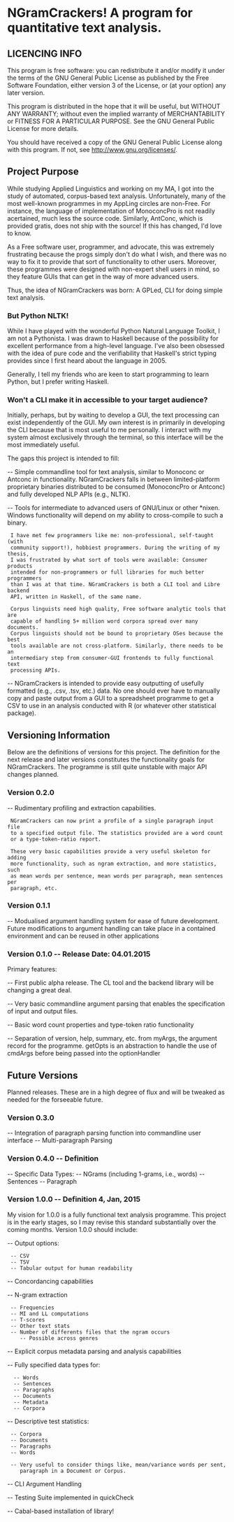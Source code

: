 NGramCrackers! A program for quantitative text analysis.
===

LICENCING INFO
---

This program is free software: you can redistribute it and/or modify
it under the terms of the GNU General Public License as published by
the Free Software Foundation, either version 3 of the License, or
(at your option) any later version.

This program is distributed in the hope that it will be useful,
but WITHOUT ANY WARRANTY; without even the implied warranty of
MERCHANTABILITY or FITNESS FOR A PARTICULAR PURPOSE.  See the
GNU General Public License for more details.

You should have received a copy of the GNU General Public License
along with this program. If not, see <http://www.gnu.org/licenses/>.

Project Purpose
---
While studying Applied Linguistics and working on my MA, I got into the study
of automated, corpus-based text analysis. Unfortunately, many of the most
well-known programmes in my AppLing circles are non-Free. For instance, the
language of implementation of MonoconcPro is not readily acertained, much less
the source code. Similarly, AntConc, which is provided gratis, does not ship 
with the source! If this has changed, I'd love to know. 

As a Free software user, programmer, and advocate, this was extremely 
frustrating because the progs simply don't do what I wish, and there was
no way to fix it to provide that sort of functionality to other users. Moreover, 
these programmes were designed with non-expert shell users in mind, so they 
feature GUIs that can get in the way of more advanced users. 

Thus, the idea of NGramCrackers was born: A GPLed, CLI for doing simple text
analysis. 

### But Python NLTK!

While I have played with the wonderful Python Natural Language Toolkit, I am not
a Pythonista. I was drawn to Haskell because of the possibility for excellent
performance from a high-level language. I've also been obsessed with the idea of
pure code and the verifiability that Haskell's strict typing provides since I 
first heard about the language in 2005.

Generally, I tell my friends who are keen to start programming to learn Python,
but I prefer writing Haskell.

### Won't a CLI make it in accessible to your target audience?

Initially, perhaps, but by waiting to develop a GUI, the text processing can
exist independently of the GUI. My own interest is in primarily in developing
the CLI because that is most useful to me personally. I interact with my system
almost exclusively through the terminal, so this interface will be the most
immediately useful.

The gaps this project is intended to fill:

  -- Simple commandline tool for text analysis, similar to Monoconc or Antconc
     in functionality. NGramCrackers falls in between limited-platform 
     proprietary binaries distributed to be consumed (MonoconcPro or Antconc) 
     and fully developed NLP APIs (e.g., NLTK).

  -- Tools for intermediate to advanced users of GNU/Linux or other *nixen.
     Windows functionality will depend on my ability to cross-compile to
     such a binary.
    
     I have met few programmers like me: non-professional, self-taught (with 
     community support!), hobbiest programmers. During the writing of my thesis,
     I was frustrated by what sort of tools were available: Consumer products 
     intended for non-programmers or full libraries for much better programmers 
     than I was at that time. NGramCrackers is both a CLI tool and Libre backend
     API, written in Haskell, of the same name.

     Corpus linguists need high quality, Free software analytic tools that are
     capable of handling 5+ million word corpora spread over many documents.
     Corpus linguists should not be bound to proprietary OSes because the best
     tools available are not cross-platform. Similarly, there needs to be an
     intermediary step from consumer-GUI frontends to fully functional text
     processing APIs.

  -- NGramCrackers is intended to provide easy outputting of usefully formatted
     (e.g., .csv, .tsv, etc.) data. No one should ever have to manually copy and
     paste output from a GUI to a spreadsheet programme to get a CSV to use in 
     an analysis conducted with R (or whatever other statistical package).

Versioning Information
------------------------

Below are the definitions of versions for this project. The definition for the
next release and later versions constitutes the functionality goals for 
NGramCrackers. The programme is still quite unstable with major API changes
planned.

### Version 0.2.0 
  -- Rudimentary profiling and extraction capabilities.
     
     NGramCrackers can now print a profile of a single paragraph input file
     to a specified output file. The statistics provided are a word count
     or a type-token-ratio report.

     These very basic capabilities provide a very useful skeleton for adding
     more functionality, such as ngram extraction, and more statistics, such
     as mean words per sentence, mean words per paragraph, mean sentences per
     paragraph, etc.

### Version 0.1.1
  -- Modualised argument handling system for ease of future development. 
     Future modifications to argument handling can take place in a contained
     environment and can be reused in other applications

### Version 0.1.0 -- Release Date: 04.01.2015

Primary features:

  -- First public alpha release. The CL tool and the backend library will be
     changing a great deal.

  -- Very basic commandline argument parsing that enables the 
     specification of input and output files.

  -- Basic word count properties and type-token ratio functionality

  -- Separation of version, help, summary, etc. from myArgs, the argument
     record for the programme. getOpts is an abstraction to handle the use of
     cmdArgs before being passed into the optionHandler

Future Versions
---
Planned releases. These are in a high degree of flux and will be tweaked as
needed for the forseeable future.

### Version 0.3.0
  -- Integration of paragraph parsing function into commandline user interface
  -- Multi-paragraph Parsing

### Version 0.4.0 -- Definition
  -- Specific Data Types:
     -- NGrams (including 1-grams, i.e., words)
     -- Sentences
     -- Paragraph

### Version 1.0.0  -- Definition 4, Jan, 2015

My vision for 1.0.0 is a fully functional text analysis programme. This project
is in the early stages, so I may revise this standard substantially over the
coming months. Version 1.0.0 should include:

  -- Output options:
     
     -- CSV
     -- TSV
     -- Tabular output for human readability

  -- Concordancing capabilities

  -- N-gram extraction

     -- Frequencies
     -- MI and LL computations
     -- T-scores
     -- Other text stats
     -- Number of differents files that the ngram occurs
        -- Possible across genres
  
  -- Explicit corpus metadata parsing and analysis capabilities

  -- Fully specified data types for:
     
      -- Words
      -- Sentences
      -- Paragraphs
      -- Documents
      -- Metadata
      -- Corpora

  -- Descriptive test statistics:
     
     -- Corpora
     -- Documents
     -- Paragraphs
     -- Words

     -- Very useful to consider things like, mean/variance words per sent, 
        paragraph in a Document or Corpus. 

  -- CLI Argument Handling

  -- Testing Suite implemented in quickCheck

  -- Cabal-based installation of library!


